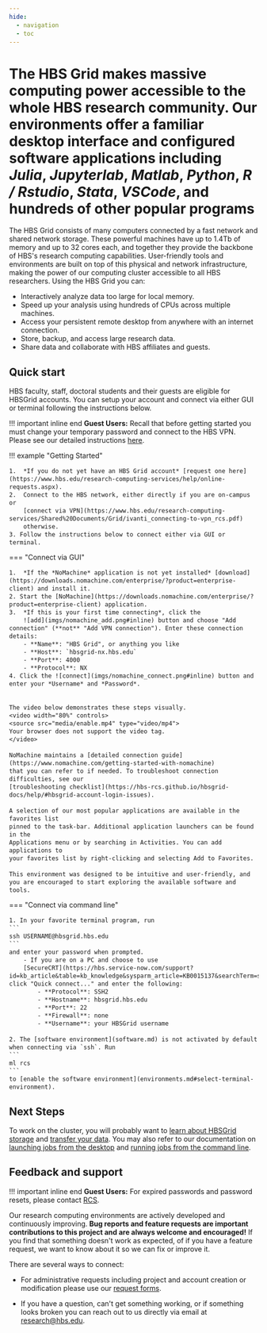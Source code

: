 ```yaml
---
hide:
  - navigation
  - toc
---
```


# The HBS Grid makes massive computing power accessible to the whole HBS research community. Our environments offer a **familiar desktop interface** and **configured software applications** including *Julia*, *Jupyterlab*, *Matlab*, *Python*, *R / Rstudio*, *Stata*, *VSCode*, and hundreds of other popular programs

The HBS Grid consists of many computers connected by a fast
network and shared network storage. These powerful machines have up to 1.4Tb of
memory and up to 32 cores each, and together they provide the backbone
of HBS's research computing capabilities. User-friendly tools and environments
are built on top of this physical and network infrastructure,
making the power of our computing cluster accessible to all HBS researchers.
Using the HBS Grid you can:

- Interactively analyze data too large for local memory.
- Speed up your analysis using hundreds of CPUs across multiple machines.
- Access your persistent remote desktop from anywhere with an internet connection.
- Store, backup, and access large research data.
- Share data and collaborate with HBS affiliates and guests.

## Quick start
   
HBS faculty, staff, doctoral students and their guests are eligible for HBSGrid accounts.
You can setup your account and connect via either GUI or terminal following the instructions below.

!!! important inline end
    **Guest Users:** Recall that before getting started you must change your temporary password and connect to the HBS VPN. Please see our detailed instructions [here](https://secure.hbs.edu/accountManagement/guest/research/new-member-instructions).

!!! example "Getting Started"

    1.  *If you do not yet have an HBS Grid account* [request one here](https://www.hbs.edu/research-computing-services/help/online-requests.aspx).
    2.  Connect to the HBS network, either directly if you are on-campus or
        [connect via VPN](https://www.hbs.edu/research-computing-services/Shared%20Documents/Grid/ivanti_connecting-to-vpn_rcs.pdf)
        otherwise.
    3. Follow the instructions below to connect either via GUI or terminal.

=== "Connect via GUI"

    1.  *If the *NoMachine* application is not yet installed* [download](https://downloads.nomachine.com/enterprise/?product=enterprise-client) and install it.
    2. Start the [NoMachine](https://downloads.nomachine.com/enterprise/?product=enterprise-client) application.    
    3.  *If this is your first time connecting*, click the
        ![add](imgs/nomachine_add.png#inline) button and choose "Add connection" (**not** "Add VPN connection"). Enter these connection details:
        - **Name**: "HBS Grid", or anything you like
        - **Host**: `hbsgrid-nx.hbs.edu`
        - **Port**: 4000
        - **Protocol**: NX
    4. Click the ![connect](imgs/nomachine_connect.png#inline) button and enter your *Username* and *Password*.


    The video below demonstrates these steps visually.
    <video width="80%" controls>
    <source src="media/enable.mp4" type="video/mp4">
    Your browser does not support the video tag.
    </video>

    NoMachine maintains a [detailed connection guide](https://www.nomachine.com/getting-started-with-nomachine) 
    that you can refer to if needed. To troubleshoot connection difficulties, see our 
    [troubleshooting checklist](https://hbs-rcs.github.io/hbsgrid-docs/help/#hbsgrid-account-login-issues).

    A selection of our most popular applications are available in the favorites list
    pinned to the task-bar. Additional application launchers can be found in the
    Applications menu or by searching in Activities. You can add applications to
    your favorites list by right-clicking and selecting Add to Favorites.

    This environment was designed to be intuitive and user-friendly, and
    you are encouraged to start exploring the available software and tools. 

=== "Connect via command line"
    
    1. In your favorite terminal program, run
    ```
    ssh USERNAME@hbsgrid.hbs.edu
    ```
    and enter your password when prompted.
        - If you are on a PC and choose to use 
        [SecureCRT](https://hbs.service-now.com/support?id=kb_article&table=kb_knowledge&sysparm_article=KB0015137&searchTerm=securecrt), click "Quick connect..." and enter the following:
            - **Protocol**: SSH2
            - **Hostname**: hbsgrid.hbs.edu
            - **Port**: 22
            - **Firewall**: none
            - **Username**: your HBSGrid username

    2. The [software environment](software.md) is not activated by default when connecting via `ssh`. Run
    ```
    ml rcs
    ```
    to [enable the software environment](environments.md#select-terminal-environment).

## Next Steps

To work on the cluster, you will probably want to [learn about HBSGrid storage](storage.md) and
[transfer your data](syncfiles.md). You may also refer to our documentation on [launching jobs from the desktop](menulaunch.md) and [running jobs from the command line](commandline.md).

## Feedback and support

!!! important inline end
    **Guest Users:** For expired passwords and password resets, please contact [RCS](mailto:research@hbs.edu).

Our research computing environments are actively developed and
continuously improving. **Bug reports and feature requests are important
contributions to this project and are always welcome and encouraged!**
If you find that something doesn't work as expected, of if you have a
feature request, we want to know about it so we can fix or
improve it. 

There are several ways to connect:

- For administrative requests including project and account creation or modification 
please use our [request forms](https://www.hbs.edu/research-computing-services/help/online-requests.aspx).

- If you have a question, can't get something working, or if something looks broken you can reach
out to us directly via email at
[research@hbs.edu](mailto:research@hbs.edu).

<!-- If something looks broken or is not working as expected please 
[open an issue report](https://github.com/hbs-rcs/hbsgrid-docs/issues).-->

